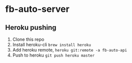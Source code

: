 # fb-auto-server

## Heroku pushing
1. Clone this repo
2. Install heroku-cli `brew install heroku`
3. Add heroku remote, `heroku git:remote -a fb-auto-api`
4. Push to heroku `git push heroku master`
